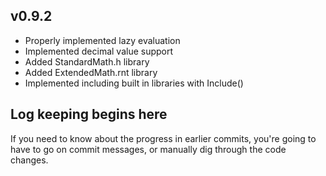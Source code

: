 ## v0.9.2
* Properly implemented lazy evaluation
* Implemented decimal value support
* Added StandardMath.h library
* Added ExtendedMath.rnt library
* Implemented including built in libraries with Include()
## Log keeping begins here
If you need to know about the progress in earlier commits, you're going to have to go on commit messages, or manually dig through the code changes.